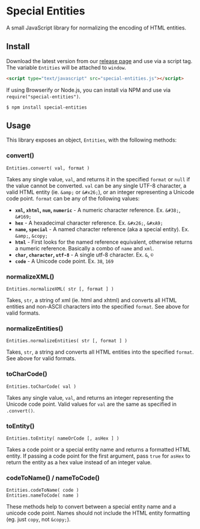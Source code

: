 # Special Entities

A small JavaScript library for normalizing the encoding of HTML entities.

## Install

Download the latest version from our [release page](https://github.com/BeneathTheInk/special-entities/releases) and use via a script tag. The variable `Entities` will be attached to `window`.

```html
<script type="text/javascript" src="special-entities.js"></script>
```

If using Browserify or Node.js, you can install via NPM and use via `require("special-entities")`.

```shell
$ npm install special-entities
```

## Usage

This library exposes an object, `Entities`, with the following methods:

### convert()

```
Entities.convert( val, format )
```

Takes any single value, `val`, and returns it in the specified `format` or `null` if the value cannot be converted. `val` can be any single UTF-8 character, a valid HTML entity (ie. `&amp;` or `&#x26;`), or an integer representing a Unicode code point. `format` can be any of the following values:

* __`xml`, `xhtml`, `num`, `numeric`__ - A numeric character reference. Ex. `&#38;`, `&#169;`
* __`hex`__ - A hexadecimal character reference. Ex. `&#x26;`, `&#xA9;`
* __`name`, `special`__ - A named character reference (aka a special entity). Ex. `&amp;`, `&copy;`
* __`html`__ - First looks for the named reference equivalent, otherwise returns a numeric reference. Basically a combo of `name` and `xml`.
* __`char`, `character`, `utf-8`__ - A single utf-8 character. Ex. `&`, `©`
* __`code`__ - A Unicode code point. Ex. `38`, `169`

### normalizeXML()

```
Entities.normalizeXML( str [, format ] )
```

Takes, `str`, a string of xml (ie. html and xhtml) and converts all HTML entities and non-ASCII characters into the specified `format`. See above for valid formats.

### normalizeEntities()

```
Entities.normalizeEntities( str [, format ] )
```

Takes, `str`, a string and converts all HTML entities into the specified `format`. See above for valid formats.

### toCharCode()

```
Entities.toCharCode( val )
```

Takes any single value, `val`, and returns an integer representing the Unicode code point. Valid values for `val` are the same as specified in `.convert()`.

### toEntity()

```
Entities.toEntity( nameOrCode [, asHex ] )
```

Takes a code point or a special entity name and returns a formatted HTML entity. If passing a code point for the first argument, pass `true` for `asHex` to return the entity as a hex value instead of an integer value.

### codeToName() / nameToCode()

```
Entities.codeToName( code )
Entities.nameToCode( name )
```

These methods help to convert between a special entity name and a unicode code point. Names should not include the HTML entity formatting (eg. just `copy`, not `&copy;`).

